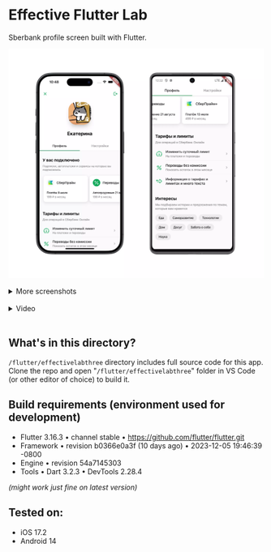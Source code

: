 # Effective Flutter Lab
Sberbank profile screen built with Flutter.  

![Two screenshots of UI on iOS and Android](/screenshots/flutter/main.webp)

<details><summary>More screenshots</summary>  

  
  ![Four screenshots showing the app in various scroll states on iOS and Android](/screenshots/flutter/platforms.webp)
  ![Four screenshots showing the app in various UI scale states on iOS and Android](/screenshots/flutter/scale.webp)
  ![Four screenshots showing the app on small device (iOS) and settings stub (iOS and Android)](/screenshots/flutter/other.webp)

  
</details><br>  

<details><summary>Video</summary> 

  
  App navigation on iOS:  
  

  [REPLACE ME]
</details><br>  

## What's in this directory?
`/flutter/effectivelabthree` directory includes full source code for this app. 
Clone the repo and open "`/flutter/effectivelabthree`" folder in VS Code (or other editor of choice) to build it.

## Build requirements (environment used for development)
- Flutter 3.16.3 • channel stable • https://github.com/flutter/flutter.git
- Framework • revision b0366e0a3f (10 days ago) • 2023-12-05 19:46:39 -0800
- Engine • revision 54a7145303
- Tools • Dart 3.2.3 • DevTools 2.28.4  

*(might work just fine on latest version)*

## Tested on:
- iOS 17.2
- Android 14